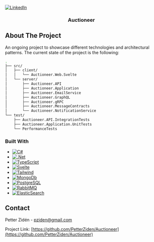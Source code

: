 [![LinkedIn][linkedin-shield]][linkedin-url]


<h3 align="center">Auctioneer</h3>

<!-- ABOUT THE PROJECT -->
## About The Project

An ongoing project to showcase  different technologies and architectural patterns. The current state of the project is the following:

```bash
.
├── src/
│   ├── client/
│   │   └── Auctioneer.Web.Svelte
│   └── server/
│       ├── Auctioneer.API
│       ├── Auctioneer.Application
│       ├── Auctioneer.EmailService
│       ├── Auctioneer.GraphQL
│       ├── Auctioneer.gRPC
│       ├── Auctioneer.MessageContracts
│       └── Auctioneer.NotificationService
└── test/
    ├── Auctioneer.API.IntegrationTests
    ├── Auctioneer.Application.UnitTests
    └── PerformanceTests
```



### Built With

* [![C#][C#.dev]][C#-url]
* [![.Net][.Net.dev]][.Net-url]
* [![TypeScript][Typescript.dev]][Typescript-url]
* [![Svelte][Svelte.dev]][Svelte-url]
* [![Tailwind][Tailwind.dev]][Tailwind-url]
* [![MongoDb][MongoDb.dev]][MongoDb-url]
* [![PostgreSQL][Postgresql.dev]][Postgresql-url]
* [![RabbitMQ][RabbitMQ.dev]][RabbitMQ-url]
* [![ElasticSearch][Elastic.dev]][Elastic-url]



<!-- CONTACT -->
## Contact

Petter Zidén - pziden@gmail.com

Project Link: [https://github.com/PetterZiden/Auctioneer](https://github.com/PetterZiden/Auctioneer)


<!-- MARKDOWN LINKS & IMAGES -->
<!-- https://www.markdownguide.org/basic-syntax/#reference-style-links -->
[linkedin-shield]: https://img.shields.io/badge/-LinkedIn-black.svg?style=for-the-badge&logo=linkedin&colorB=555
[linkedin-url]: https://www.linkedin.com/in/petter-zid%C3%A9n-4a3205a9/
[C#.dev]: https://img.shields.io/badge/C%23-239120?style=for-the-badge&logo=c-sharp&logoColor=white
[C#-url]: https://learn.microsoft.com/en-us/dotnet/csharp/
[.Net.dev]: https://img.shields.io/badge/.NET-5C2D91?style=for-the-badge&logo=.net&logoColor=white
[.Net-url]: https://dotnet.microsoft.com/en-us/learn/dotnet/what-is-dotnet
[Svelte.dev]: https://img.shields.io/badge/Svelte-4A4A55?style=for-the-badge&logo=svelte&logoColor=FF3E00
[Svelte-url]: https://svelte.dev/
[Typescript.dev]: https://img.shields.io/badge/TypeScript-007ACC?style=for-the-badge&logo=typescript&logoColor=white
[Typescript-url]: https://www.typescriptlang.org/
[Tailwind.dev]: https://img.shields.io/badge/Tailwind_CSS-38B2AC?style=for-the-badge&logo=tailwind-css&logoColor=white
[Tailwind-url]: https://tailwindui.com/
[MongoDb.dev]: https://img.shields.io/badge/MongoDB-4EA94B?style=for-the-badge&logo=mongodb&logoColor=white
[MongoDb-url]: https://www.mongodb.com/
[Postgresql.dev]:  	https://img.shields.io/badge/PostgreSQL-316192?style=for-the-badge&logo=postgresql&logoColor=white
[Postgresql-url]: https://www.postgresql.org/
[Elastic.dev]: https://img.shields.io/badge/Elastic_Search-005571?style=for-the-badge&logo=elasticsearch&logoColor=white
[Elastic-url]: https://www.elastic.co/elasticsearch
[RabbitMQ.dev]: https://img.shields.io/badge/rabbitmq-%23FF6600.svg?&style=for-the-badge&logo=rabbitmq&logoColor=white
[RabbitMQ-url]: https://www.rabbitmq.com/
